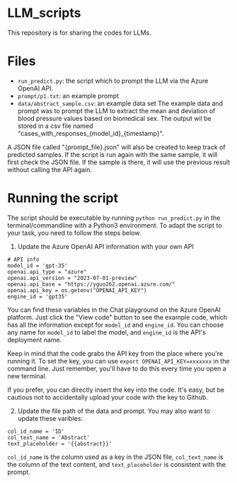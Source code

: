 # LLM_scripts
This repository is for sharing the codes for LLMs.

# Files
* `run_predict.py`: the script which to prompt the LLM via the Azure OpenAI API.
* `prompt/p1.txt`: an example prompt
* `data/abstract_sample.csv`: an example data set
The example data and prompt was to prompt the LLM to extract the mean and deviation of blood pressure values based on biomedical sex.
The output wil be stored in a csv file named "cases_with_responses_{model_id}_{timestamp}".

A JSON file called "{prompt_file}.json" will also be created to keep track of predicted samples. If the script is run again with the same sample, it will first check the JSON file. If the sample is there, it will use the previous result without calling the API again.


# Running the script
The script should be executable by running `python run_predict.py` in the terminal/commandline with a Python3 environment.
To adapt the script to your task, you need to follow the steps below.
1. Update the Azure OpenAI API information with your own API
```
# API info
model_id = 'gpt-35'
openai.api_type = "azure"
openai.api_version = "2023-07-01-preview"
openai.api_base = "https://yguo262.openai.azure.com/"
openai.api_key = os.getenv("OPENAI_API_KEY")
engine_id = 'gpt35'
``` 
You can find these variables in the Chat playground on the Azure OpenAI platform. Just click the "View code" button to see the example code, which has all the information except for `model_id` and `engine_id`. You can choose any name for `model_id` to label the model, and `engine_id` is the API's deployment name.


Keep in mind that the code grabs the API key from the place where you're running it. To set the key, you can use `export OPENAI_API_KEY=xxxxxxx` in the command line. Just remember, you'll have to do this every time you open a new terminal.

If you prefer, you can directly insert the key into the code. It's easy, but be cautious not to accidentally upload your code with the key to Github.


2. Update the file path of the data and prompt.
You may also want to update these varibles:
```
col_id_name = 'ID'
col_text_name = 'Abstract'
text_placeholder = '{{abstract}}'
```
`col_id_name` is the column used as a key in the JSON file, `col_text_name` is the column of the text content, and `text_placeholder` is consistent with the prompt.
